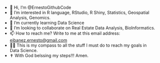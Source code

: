 - 👋 Hi, I’m @ErnestoGithubCode
- 👀 I’m interested in R language, RStudio, R Shiny, Statistics, Geospatial Analysis, Genomics.
- 🌱 I’m currently learning Data Science
- 💞️ I’m looking to collaborate on Real Estate Data Analysis, BioInformatics.
- 📫 How to reach me? Write to me at this email address: eibanez.ernesto@gmail.com
- 👮‍♂️ This is my compass to all the stuff I must do to reach my goals in Data Science.
- ✝️ With  God belssing my steps!!! Amen.
<!---
ErnestoGithubCode/ErnestoGithubCode is a ✨ special-awesome ✨ repository because its `README.md` (this file) appears on your GitHub profile.
You can click the Preview link to take a look at your changes.
--->

